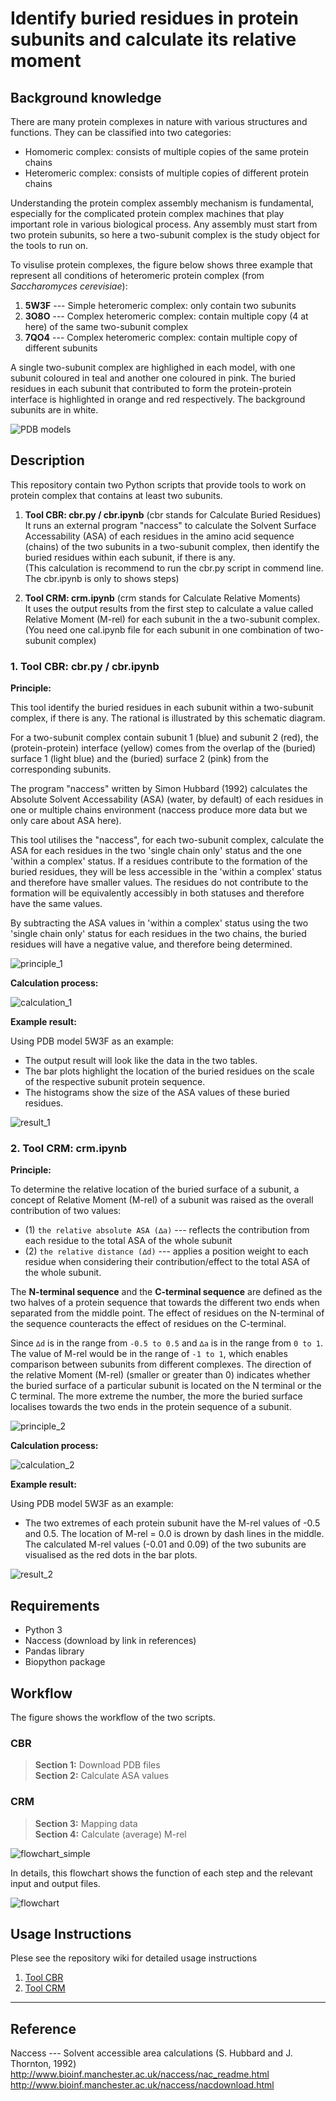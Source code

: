 # Identify buried residues in protein subunits and calculate its relative moment 

## Background knowledge

There are many protein complexes in nature with various structures and functions. They can be classified into two categories: 
- Homomeric complex: consists of multiple copies of the same protein chains
- Heteromeric complex: consists of multiple copies of different protein chains

Understanding the protein complex assembly mechanism is fundamental, especially for the complicated protein complex machines that play important role in various biological process. Any assembly must start from two protein subunits, so here a two-subunit complex is the study object for the tools to run on.

To visulise protein complexes, the figure below shows three example that represent all conditions of heteromeric protein complex (from *Saccharomyces cerevisiae*):

1. **5W3F** --- Simple heteromeric complex: only contain two subunits
2. **3O8O** --- Complex heteromeric complex: contain multiple copy (4 at here) of the same two-subunit complex
3. **7QO4** --- Complex heteromeric complex: contain multiple copy of different subunits

A single two-subunit complex are highlighed in each model, with one subunit coloured in teal and another one coloured in pink. The buried residues in each subunit that contributed to form the protein-protein interface is highlighted in orange and red respectively. The background subunits are in white.

![PDB models](figures/PDB_models.svg)


## Description
This repository contain two Python scripts that provide tools to work on protein complex that contains at least two subunits.

1. **Tool CBR: cbr.py / cbr.ipynb** (cbr stands for Calculate Buried Residues)  
   It runs an external program "naccess" to calculate the Solvent Surface Accessability (ASA) of each residues in the amino acid sequence (chains) of the two subunits in a two-subunit complex, then identify the buried residues within each subunit, if there is any.  
   (This calculation is recommend to run the cbr.py script in commend line. The cbr.ipynb is only to shows steps)
   
1. **Tool CRM: crm.ipynb** (crm stands for Calculate Relative Moments)  
   It uses the output results from the first step to calculate a value called Relative Moment (M-rel) for each subunit in the a two-subunit complex.  
   (You need one cal.ipynb file for each subunit in one combination of two-subunit complex)


### 1. Tool CBR: cbr.py / cbr.ipynb

**Principle:**

This tool identify the buried residues in each subunit within a two-subunit complex, if there is any. The rational is illustrated by this schematic diagram.

For a two-subunit complex contain subunit 1 (blue) and subunit 2 (red), the (protein-protein) interface (yellow) comes from the overlap of the (buried) surface 1 (light blue) and the (buried) surface 2 (pink) from the corresponding subunits. 

The program "naccess" written by Simon Hubbard (1992) calculates the Absolute Solvent Accessability (ASA) (water, by default) of each residues in one or multiple chains environment (naccess produce more data but we only care about ASA here). 

This tool utilises the "naccess", for each two-subunit complex, calculate the ASA for each residues in the two 'single chain only' status and the one 'within a complex' status. If a residues contribute to the formation of the buried residues, they will be less accessible in the 'within a complex' status and therefore have smaller values. The residues do not contribute to the formation will be equivalently accessibly in both statuses and therefore have the same values. 

By subtracting the ASA values in 'within a complex' status using the two 'single chain only' status for each residues in the two chains, the buried residues will have a negative value, and therefore being determined.

![principle_1](figures/principle_1.png)

**Calculation process:**


![calculation_1](figures/calculation_1.png)

**Example result:**

 Using PDB model 5W3F as an example:

 - The output result will look like the data in the two tables. 
 - The bar plots highlight the location of the buried residues on the scale of the respective subunit protein sequence. 
 - The histograms show the size of the ASA values of these buried residues.


![result_1](figures/result_1.svg)



### 2. Tool CRM: crm.ipynb

**Principle:**

To determine the relative location of the buried surface of a subunit, a concept of Relative Moment (M-rel) of a subunit was raised as the overall contribution of two values:  
- (1) `the relative absolute ASA (∆a)`  --- reflects the contribution from each residue to the total ASA of the whole subunit  
- (2) `the relative distance (∆d)` --- applies a position weight to each residue when considering their contribution/effect to the total ASA of the whole subunit. 

The **N-terminal sequence** and the **C-terminal sequence** are defined as the two halves of a protein sequence that towards the different two ends when separated from the middle point. The effect of residues on the N-terminal of the sequence counteracts the effect of residues on the C-terminal. 

Since `∆d` is in the range from `-0.5 to 0.5` and `∆a` is in the range from `0 to 1`. The value of M-rel would be in the range of `-1 to 1`, which enables comparison between subunits from different complexes. The direction of the relative Moment (M-rel) (smaller or greater than 0) indicates whether the buried surface of a particular subunit is located on the N terminal or the C terminal. The more extreme the number, the more the buried surface localises towards the two ends in the protein sequence of a subunit. 

![principle_2](figures/principle_2.png)



**Calculation process:**


![calculation_2](figures/calculation_2.png)



**Example result:**

 Using PDB model 5W3F as an example:
 - The two extremes of each protein subunit have the M-rel values of -0.5 and 0.5. The location of M-rel = 0.0 is drown by dash lines in the middle. The calculated M-rel values (-0.01 and 0.09) of the two subunits are visualised as the red dots in the bar plots.

![result_2](figures/result_2.png)



## Requirements
- Python 3
- Naccess (download by link in references)
- Pandas library
- Biopython package

## Workflow
The figure shows the workflow of the two scripts.  
### CBR  
>**Section 1:** Download PDB files  
>**Section 2:** Calculate ASA values  
### CRM  
>**Section 3:** Mapping data  
>**Section 4:** Calculate (average) M-rel

![flowchart_simple](figures/flowchart_simple.svg)

In details, this flowchart shows the function of each step and the relevant input and output files.

![flowchart](figures/flowchart.svg)

## Usage Instructions
Plese see the repository wiki for detailed usage instructions
1. [Tool CBR](https://github.com/Luna120120/Calculate-ProteinSubunit-RelativeMoment/wiki/Usage-Instructions-%E2%80%90%E2%80%90%E2%80%90-1.-Tool-CBR:-cbr.py---cbr.ipynb)
2. [Tool CRM](https://github.com/Luna120120/Calculate-ProteinSubunit-RelativeMoment/wiki/Usage-Instructions-%E2%80%90%E2%80%90%E2%80%90-2.-Tool-CRM:-crm.ipynb)

---

## Reference
Naccess --- Solvent accessible area calculations (S. Hubbard and J. Thornton, 1992)
http://www.bioinf.manchester.ac.uk/naccess/nac_readme.html  
http://www.bioinf.manchester.ac.uk/naccess/nacdownload.html
